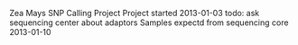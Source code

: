 Zea Mays SNP Calling Project
Project started 2013-01-03
todo: ask sequencing center about adaptors
Samples expectd from sequencing core 2013-01-10
